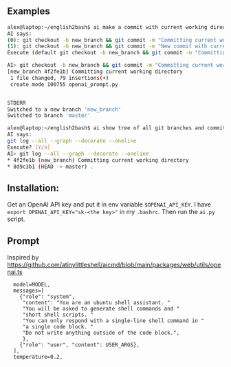 ## Examples
```bash
alex@laptop:~/english2bash$ ai make a commit with current working directory in a new branch, then move to where HEAD was before making the new commit
AI says:
(0): git checkout -b new_branch && git commit -m "Committing current working directory" && git checkout -
(1): git checkout -b new_branch && git commit -m "New commit with current working directory" && git checkout -
Execute (default git checkout -b new_branch && git commit -m "Committing current working directory" && git checkout -) [0/1]

AI> git checkout -b new_branch && git commit -m "Committing current working directory" && git checkout -
[new_branch 4f2fe1b] Committing current working directory
 1 file changed, 79 insertions(+)
 create mode 100755 openai_prompt.py


STDERR
Switched to a new branch 'new_branch'
Switched to branch 'master'

```


```bash
alex@laptop:~/english2bash$ ai show tree of all git branches and commits
AI says:
git log --all --graph --decorate --oneline
Execute? [Y/n]
AI> git log --all --graph --decorate --oneline
* 4f2fe1b (new_branch) Committing current working directory
* 8d9c3b1 (HEAD -> master) .
```


## Installation:
Get an OpenAI API key and put it in env variable `$OPENAI_API_KEY`. I have 
`export OPENAI_API_KEY="sk-<the key>"` in my `.bashrc`. Then run the `ai.py` script. 

## Prompt
Inspired by https://github.com/atinylittleshell/aicmd/blob/main/packages/web/utils/openai.ts

```
  model=MODEL,
  messages=[
    {"role": "system",
     "content": "You are an ubuntu shell assistant. "
     "You will be asked to generate shell commands and "
     "short shell scripts. "
     "You can only respond with a single-line shell command in "
     "a single code block. " 
     "Do not write anything outside of the code block.",
     },
    {"role": "user", "content": USER_ARGS},
  ],
  temperature=0.2,
```
